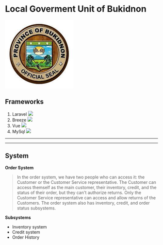# Local Goverment Unit of Bukidnon
![Alt text](https://github.com/DosTheFarmer/-itelective3-web/blob/main/LGU%20Logo.jpg)

## Frameworks
1. Laravel <img src = "https://png.pngitem.com/pimgs/s/578-5785080_laravel-6-logo-png-transparent-png.png" width = "200"/>
2. Breeze <img src = "http://breeze.github.io/images/logos/BreezeLogo_white_80.png" width = "200"/>
3. Vue <img src = "https://upload.wikimedia.org/wikipedia/commons/thumb/9/95/Vue.js_Logo_2.svg/1184px-Vue.js_Logo_2.svg.png" width = "200"/>
4. MySql <img src = "https://www.freepnglogos.com/uploads/logo-mysql-png/logo-mysql-mysql-logo-png-images-are-download-crazypng-21.png" width = "200"/>
---
---
## System
__Order System__
> In the order system, we have two people who can access it: the Customer or the Customer Service representative. The Customer can access themself as the main customer, their inventory, credit, and the status of their order, but they can't authorize returns. Only the Customer Service representative can access and allow returns of the Customers. The order system also has inventory, credit, and order status subsystems.

**Subsystems**
* Inventory system
* Credit system
* Order History
